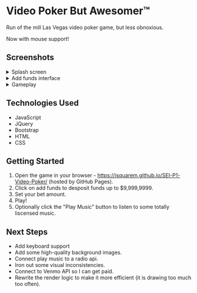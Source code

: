 # Video Poker But Awesomer™

Run of the mill Las Vegas video poker game, but less obnoxious.  


Now with mouse support!

## Screenshots
<details>
<summary>Splash screen</summary>
<br>
<img src="images/VPBA-1.png">
</details>
<details>
<summary>Add funds interface</summary>
<br>
<img src="images/VPBA-2.png">
</details>
<details>
<summary>Gameplay</summary>
<br>
<img src="images/VPBA-3.png">
</details>

## Technologies Used
- JavaScript
- JQuery
- Bootstrap
- HTML
- CSS

## Getting Started

1. Open the game in your browser - <a href="https://jsquarem.github.io/SEI-P1-Video-Poker/">https://jsquarem.github.io/SEI-P1-Video-Poker/</a> (hosted by GitHub Pages).
2. Click on add funds to desposit funds up to $9,999,9999.
3. Set your bet amount.
4. Play!
5. Optionally click the "Play Music" button to listen to some totally liscensed music.

## Next Steps

- Add keyboard support
- Add some high-quality background images.
- Connect play music to a radio api.
- Iron out some visual inconsistencies.
- Connect to Venmo API so I can get paid.
- Rewrite the render logic to make it more efficient (it is drawing too much too often).
